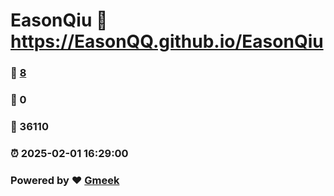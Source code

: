 # EasonQiu :link: https://EasonQQ.github.io/EasonQiu 
### :page_facing_up: [8](https://EasonQQ.github.io/EasonQiu/tag.html) 
### :speech_balloon: 0 
### :hibiscus: 36110 
### :alarm_clock: 2025-02-01 16:29:00 
### Powered by :heart: [Gmeek](https://github.com/Meekdai/Gmeek)
